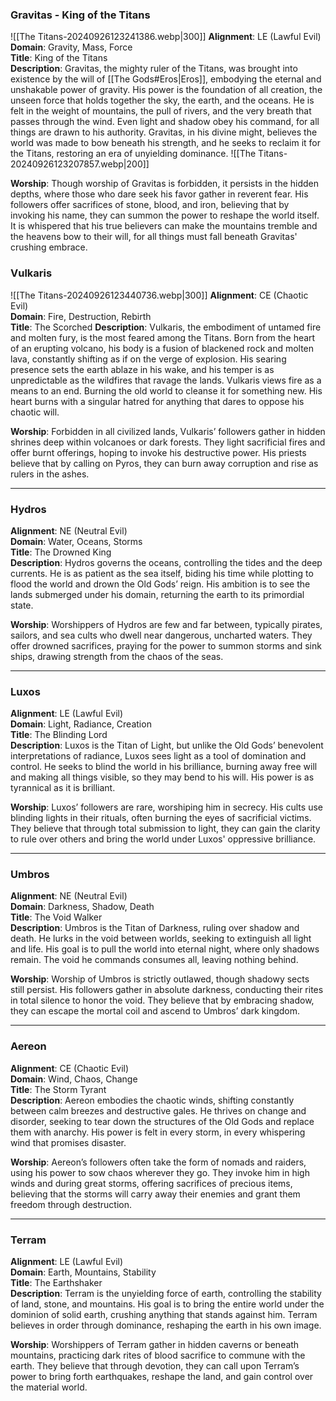 ### **Gravitas - King of the Titans**  
![[The Titans-20240926123241386.webp|300]]
**Alignment**: LE (Lawful Evil)  
**Domain**: Gravity, Mass, Force  
**Title**: King of the Titans  
**Description**: Gravitas, the mighty ruler of the Titans, was brought into existence by the will of [[The Gods#Eros|Eros]], embodying the eternal and unshakable power of gravity. His power is the foundation of all creation, the unseen force that holds together the sky, the earth, and the oceans. He is felt in the weight of mountains, the pull of rivers, and the very breath that passes through the wind. Even light and shadow obey his command, for all things are drawn to his authority. Gravitas, in his divine might, believes the world was made to bow beneath his strength, and he seeks to reclaim it for the Titans, restoring an era of unyielding dominance.
![[The Titans-20240926123207857.webp|200]]

**Worship**: Though worship of Gravitas is forbidden, it persists in the hidden depths, where those who dare seek his favor gather in reverent fear. His followers offer sacrifices of stone, blood, and iron, believing that by invoking his name, they can summon the power to reshape the world itself. It is whispered that his true believers can make the mountains tremble and the heavens bow to their will, for all things must fall beneath Gravitas' crushing embrace.



### **Vulkaris**
![[The Titans-20240926123440736.webp|300]]
**Alignment**: CE (Chaotic Evil)  
**Domain**: Fire, Destruction, Rebirth  
**Title**: The Scorched
**Description**: Vulkaris, the embodiment of untamed fire and molten fury, is the most feared among the Titans. Born from the heart of an erupting volcano, his body is a fusion of blackened rock and molten lava, constantly shifting as if on the verge of explosion. His searing presence sets the earth ablaze in his wake, and his temper is as unpredictable as the wildfires that ravage the lands. Vulkaris views fire as a means to an end. Burning the old world to cleanse it for something new. His heart burns with a singular hatred for anything that dares to oppose his chaotic will.

**Worship**: Forbidden in all civilized lands, Vulkaris’ followers gather in hidden shrines deep within volcanoes or dark forests. They light sacrificial fires and offer burnt offerings, hoping to invoke his destructive power. His priests believe that by calling on Pyros, they can burn away corruption and rise as rulers in the ashes.

---

### **Hydros**

**Alignment**: NE (Neutral Evil)  
**Domain**: Water, Oceans, Storms  
**Title**: The Drowned King  
**Description**: Hydros governs the oceans, controlling the tides and the deep currents. He is as patient as the sea itself, biding his time while plotting to flood the world and drown the Old Gods’ reign. His ambition is to see the lands submerged under his domain, returning the earth to its primordial state.

**Worship**: Worshippers of Hydros are few and far between, typically pirates, sailors, and sea cults who dwell near dangerous, uncharted waters. They offer drowned sacrifices, praying for the power to summon storms and sink ships, drawing strength from the chaos of the seas.

---

### **Luxos**

**Alignment**: LE (Lawful Evil)  
**Domain**: Light, Radiance, Creation  
**Title**: The Blinding Lord  
**Description**: Luxos is the Titan of Light, but unlike the Old Gods’ benevolent interpretations of radiance, Luxos sees light as a tool of domination and control. He seeks to blind the world in his brilliance, burning away free will and making all things visible, so they may bend to his will. His power is as tyrannical as it is brilliant.

**Worship**: Luxos’ followers are rare, worshiping him in secrecy. His cults use blinding lights in their rituals, often burning the eyes of sacrificial victims. They believe that through total submission to light, they can gain the clarity to rule over others and bring the world under Luxos' oppressive brilliance.

---

### **Umbros**

**Alignment**: NE (Neutral Evil)  
**Domain**: Darkness, Shadow, Death  
**Title**: The Void Walker  
**Description**: Umbros is the Titan of Darkness, ruling over shadow and death. He lurks in the void between worlds, seeking to extinguish all light and life. His goal is to pull the world into eternal night, where only shadows remain. The void he commands consumes all, leaving nothing behind.

**Worship**: Worship of Umbros is strictly outlawed, though shadowy sects still persist. His followers gather in absolute darkness, conducting their rites in total silence to honor the void. They believe that by embracing shadow, they can escape the mortal coil and ascend to Umbros’ dark kingdom.

---

### **Aereon**

**Alignment**: CE (Chaotic Evil)  
**Domain**: Wind, Chaos, Change  
**Title**: The Storm Tyrant  
**Description**: Aereon embodies the chaotic winds, shifting constantly between calm breezes and destructive gales. He thrives on change and disorder, seeking to tear down the structures of the Old Gods and replace them with anarchy. His power is felt in every storm, in every whispering wind that promises disaster.

**Worship**: Aereon’s followers often take the form of nomads and raiders, using his power to sow chaos wherever they go. They invoke him in high winds and during great storms, offering sacrifices of precious items, believing that the storms will carry away their enemies and grant them freedom through destruction.

---

### **Terram**

**Alignment**: LE (Lawful Evil)  
**Domain**: Earth, Mountains, Stability  
**Title**: The Earthshaker  
**Description**: Terram is the unyielding force of earth, controlling the stability of land, stone, and mountains. His goal is to bring the entire world under the dominion of solid earth, crushing anything that stands against him. Terram believes in order through dominance, reshaping the earth in his own image.

**Worship**: Worshippers of Terram gather in hidden caverns or beneath mountains, practicing dark rites of blood sacrifice to commune with the earth. They believe that through devotion, they can call upon Terram’s power to bring forth earthquakes, reshape the land, and gain control over the material world.